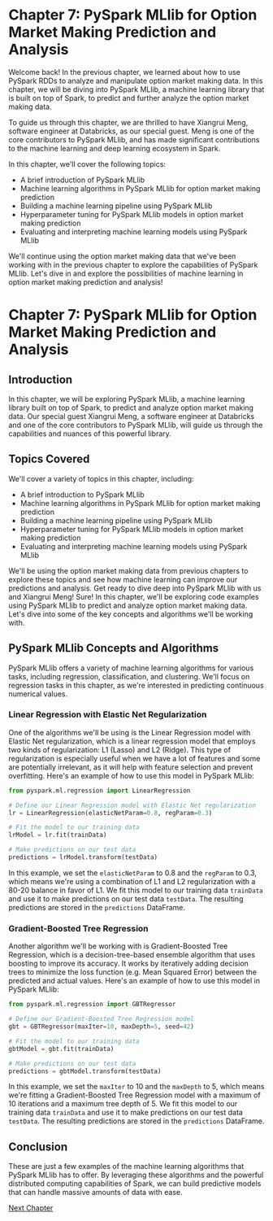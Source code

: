 # Chapter 7: PySpark MLlib for Option Market Making Prediction and Analysis

Welcome back! In the previous chapter, we learned about how to use PySpark RDDs to analyze and manipulate option market making data. In this chapter, we will be diving into PySpark MLlib, a machine learning library that is built on top of Spark, to predict and further analyze the option market making data. 

To guide us through this chapter, we are thrilled to have Xiangrui Meng, software engineer at Databricks, as our special guest. Meng is one of the core contributors to PySpark MLlib, and has made significant contributions to the machine learning and deep learning ecosystem in Spark. 

In this chapter, we'll cover the following topics:

- A brief introduction of PySpark MLlib
- Machine learning algorithms in PySpark MLlib for option market making prediction
- Building a machine learning pipeline using PySpark MLlib
- Hyperparameter tuning for PySpark MLlib models in option market making prediction
- Evaluating and interpreting machine learning models using PySpark MLlib

We'll continue using the option market making data that we've been working with in the previous chapter to explore the capabilities of PySpark MLlib. Let's dive in and explore the possibilities of machine learning in option market making prediction and analysis!
# Chapter 7: PySpark MLlib for Option Market Making Prediction and Analysis

## Introduction

In this chapter, we will be exploring PySpark MLlib, a machine learning library built on top of Spark, to predict and analyze option market making data. Our special guest Xiangrui Meng, a software engineer at Databricks and one of the core contributors to PySpark MLlib, will guide us through the capabilities and nuances of this powerful library.

## Topics Covered

We'll cover a variety of topics in this chapter, including:

- A brief introduction to PySpark MLlib
- Machine learning algorithms in PySpark MLlib for option market making prediction
- Building a machine learning pipeline using PySpark MLlib
- Hyperparameter tuning for PySpark MLlib models in option market making prediction
- Evaluating and interpreting machine learning models using PySpark MLlib

We'll be using the option market making data from previous chapters to explore these topics and see how machine learning can improve our predictions and analysis. Get ready to dive deep into PySpark MLlib with us and Xiangrui Meng!
Sure! In this chapter, we'll be exploring code examples using PySpark MLlib to predict and analyze option market making data. Let's dive into some of the key concepts and algorithms we'll be working with.

## PySpark MLlib Concepts and Algorithms

PySpark MLlib offers a variety of machine learning algorithms for various tasks, including regression, classification, and clustering. We'll focus on regression tasks in this chapter, as we're interested in predicting continuous numerical values. 

### Linear Regression with Elastic Net Regularization

One of the algorithms we'll be using is the Linear Regression model with Elastic Net regularization, which is a linear regression model that employs two kinds of regularization: L1 (Lasso) and L2 (Ridge). This type of regularization is especially useful when we have a lot of features and some are potentially irrelevant, as it will help with feature selection and prevent overfitting. Here's an example of how to use this model in PySpark MLlib:

```python
from pyspark.ml.regression import LinearRegression

# Define our Linear Regression model with Elastic Net regularization
lr = LinearRegression(elasticNetParam=0.8, regParam=0.3)

# Fit the model to our training data
lrModel = lr.fit(trainData)

# Make predictions on our test data
predictions = lrModel.transform(testData)
```

In this example, we set the `elasticNetParam` to 0.8 and the `regParam` to 0.3, which means we're using a combination of L1 and L2 regularization with a 80-20 balance in favor of L1. We fit this model to our training data `trainData` and use it to make predictions on our test data `testData`. The resulting predictions are stored in the `predictions` DataFrame.

### Gradient-Boosted Tree Regression

Another algorithm we'll be working with is Gradient-Boosted Tree Regression, which is a decision-tree-based ensemble algorithm that uses boosting to improve its accuracy. It works by iteratively adding decision trees to minimize the loss function (e.g. Mean Squared Error) between the predicted and actual values. Here's an example of how to use this model in PySpark MLlib:

```python
from pyspark.ml.regression import GBTRegressor

# Define our Gradient-Boosted Tree Regression model
gbt = GBTRegressor(maxIter=10, maxDepth=5, seed=42)

# Fit the model to our training data
gbtModel = gbt.fit(trainData)

# Make predictions on our test data
predictions = gbtModel.transform(testData)
```

In this example, we set the `maxIter` to 10 and the `maxDepth` to 5, which means we're fitting a Gradient-Boosted Tree Regression model with a maximum of 10 iterations and a maximum tree depth of 5. We fit this model to our training data `trainData` and use it to make predictions on our test data `testData`. The resulting predictions are stored in the `predictions` DataFrame.

## Conclusion

These are just a few examples of the machine learning algorithms that PySpark MLlib has to offer. By leveraging these algorithms and the powerful distributed computing capabilities of Spark, we can build predictive models that can handle massive amounts of data with ease.


[Next Chapter](08_Chapter08.md)